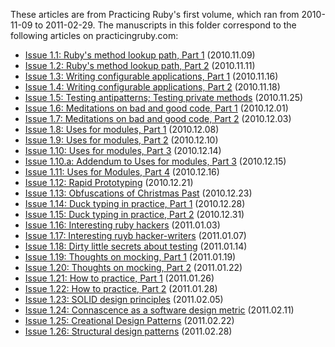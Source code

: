 These articles are from Practicing Ruby's first volume, which ran from 
2010-11-09 to 2011-02-29. The manuscripts in this folder correspond to the
following articles on practicingruby.com:

* [Issue 1.1: Ruby's method lookup path, Part 1](http://practicingruby.com/articles/shared/oxcpupjsuqik) (2010.11.09)
* [Issue 1.2: Ruby's method lookup path, Part 2](http://practicingruby.com/articles/shared/fvdxhnrylxqd) (2010.11.11)
* [Issue 1.3: Writing configurable applications, Part 1](http://practicingruby.com/articles/shared/xpylcrvtrexl) (2010.11.16)
* [Issue 1.4: Writing configurable applications, Part 2](http://practicingruby.com/articles/shared/psudcyhgnkcj) (2010.11.18)
* [Issue 1.5: Testing antipatterns; Testing private methods](http://practicingruby.com/articles/shared/hzufzwxrygux) (2010.11.25)
* [Issue 1.6: Meditations on bad and good code, Part 1](http://practicingruby.com/articles/shared/ykhqyaduhllv) (2010.12.01)
* [Issue 1.7: Meditations on bad and good code, Part 2](http://practicingruby.com/articles/shared/rhfxdyjqhgdy) (2010.12.03)
* [Issue 1.8: Uses for modules, Part 1](http://practicingruby.com/articles/shared/dptfgwedmytp) (2010.12.08)
* [Issue 1.9: Uses for modules, Part 2](http://practicingruby.com/articles/shared/qtegejtvzcja) (2010.12.10)
* [Issue 1.10: Uses for modules, Part 3](http://practicingruby.com/articles/shared/uecrbiznivfn) (2010.12.14)
* [Issue 1.10.a: Addendum to Uses for modules, Part 3](http://practicingruby.com/articles/shared/nwtojmfkvwjq) (2010.12.15)
* [Issue 1.11: Uses for Modules, Part 4](http://practicingruby.com/articles/shared/yhrmpichydpe) (2010.12.16)
* [Issue 1.12: Rapid Prototyping](http://practicingruby.com/articles/shared/zdzupcjigzhu) (2010.12.21)
* [Issue 1.13: Obfuscations of Christmas Past](http://practicingruby.com/articles/shared/enwcaticyuqv) (2010.12.23)
* [Issue 1.14: Duck typing in practice, Part 1](http://practicingruby.com/articles/shared/rvdcaomuyjzr) (2010.12.28)
* [Issue 1.15: Duck typing in practice, Part 2](http://practicingruby.com/articles/shared/pdcabdowgpji) (2010.12.31)
* [Issue 1.16: Interesting ruby hackers](http://practicingruby.com/articles/shared/ikbmonxlljuh) (2011.01.03)
* [Issue 1.17: Interesting ruyb hacker-writers](http://practicingruby.com/articles/shared/mvzltpbdtdft) (2011.01.07)
* [Issue 1.18: Dirty little secrets about testing](http://practicingruby.com/articles/shared/vpqmwrhegmcj) (2011.01.14)
* [Issue 1.19: Thoughts on mocking, Part 1](http://practicingruby.com/articles/shared/ccivepfxynrq) (2011.01.19)
* [Issue 1.20: Thoughts on mocking, Part 2](http://practicingruby.com/articles/shared/wudydnfyhyun) (2011.01.22)
* [Issue 1.21: How to practice, Part 1](http://practicingruby.com/articles/shared/mplhlqnvdtwe) (2011.01.26)
* [Issue 1.22: How to practice, Part 2](http://practicingruby.com/articles/shared/pozccfaahxtp) (2011.01.28)
* [Issue 1.23: SOLID design principles](http://practicingruby.com/articles/shared/tvtqekhpyjla) (2011.02.05)
* [Issue 1.24: Connascence as a software design metric](http://practicingruby.com/articles/shared/lulytjojykvw) (2011.02.11)
* [Issue 1.25: Creational Design Patterns](http://practicingruby.com/articles/shared/mtulskvnxwwn) (2011.02.22)
* [Issue 1.26: Structural design patterns](http://practicingruby.com/articles/shared/fenavpjocftt) (2011.02.28)
